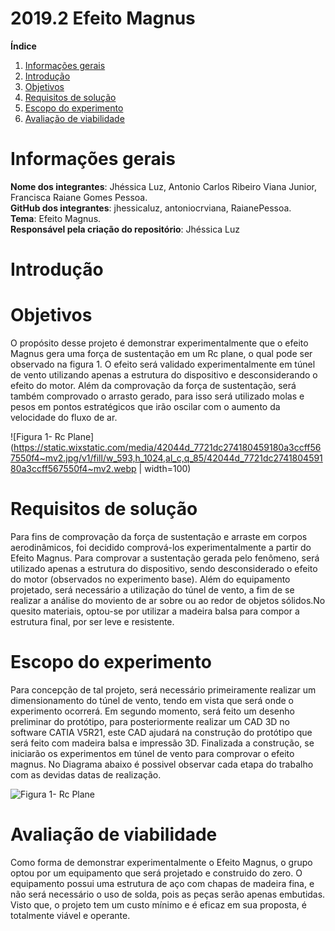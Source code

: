 # 2019.2 Efeito Magnus

**Índice**
1. [Informações gerais](#id1)
1. [Introdução](#id2)
2. [Objetivos](#id4)
1. [Requisitos de solução](#id5)
3. [Escopo do experimento](#id6)
4. [Avaliação de viabilidade](#id7)
<div id='id1' />

<h1>Informações gerais </h1>

**Nome dos integrantes**: Jhéssica Luz, Antonio Carlos Ribeiro Viana Junior, Francisca Raiane Gomes Pessoa.  
**GitHub dos integrantes**: jhessicaluz, antoniocrviana, RaianePessoa.  
**Tema**: Efeito Magnus.  
**Responsável pela criação do repositório**: Jhéssica Luz

<h1>Introdução </h1>

<h1>Objetivos </h1>

 O propósito  desse projeto é demonstrar experimentalmente que o  efeito Magnus gera uma força de sustentação em um Rc plane, o qual pode ser observado na figura 1. O efeito será validado experimentalmente em túnel de vento utilizando apenas a estrutura do dispositivo e desconsiderando o efeito do motor. Além da comprovação da força de sustentação, será também comprovado o arrasto gerado, para isso será utilizado molas e pesos em pontos estratégicos  que irão oscilar com o aumento da velocidade do fluxo de ar.  

![Figura 1- Rc Plane](https://static.wixstatic.com/media/42044d_7721dc274180459180a3ccff567550f4~mv2.jpg/v1/fill/w_593,h_1024,al_c,q_85/42044d_7721dc274180459180a3ccff567550f4~mv2.webp | width=100)

<h1>Requisitos de solução </h1>

Para fins de  comprovação da força de sustentação e arraste em corpos aerodinâmicos, foi decidido comprová-los experimentalmente a partir do Efeito Magnus. Para comprovar a sustentação gerada pelo fenômeno, será utilizado apenas a estrutura do dispositivo, sendo desconsiderado o efeito do motor (observados no experimento base). Além do equipamento projetado, será necessário a utilização do túnel de vento, a fim de se realizar a análise do moviento de ar sobre ou ao redor de objetos sólidos.No quesito materiais, optou-se por utilizar a madeira balsa para compor a estrutura final, por ser leve e resistente.

<h1>Escopo do experimento </h1> 

<p>
  Para concepção de tal projeto, será necessário primeiramente realizar um dimensionamento do túnel de vento, tendo em vista que será onde o experimento ocorrerá. Em segundo momento, será feito um desenho preliminar do protótipo, para posteriormente realizar um CAD 3D no software CATIA V5R21, este CAD ajudará na construção do protótipo que será feito com madeira balsa e impressão 3D. Finalizada a construção, se iniciarão os experimentos em túnel de vento para comprovar o efeito magnus. No Diagrama abaixo é possivel observar cada etapa do trabalho com as devidas datas de realização.
<br />
 
![Figura 1- Rc Plane](https://i.imgur.com/WR8U144.png)

<h1>Avaliação de viabilidade </h1>
Como forma de demonstrar experimentalmente o Efeito Magnus, o grupo optou por um equipamento que será projetado e construido do zero.   O equipamento possui uma estrutura de aço com  chapas de madeira fina, e não será necessário o uso de solda, pois as peças serão apenas embutidas. Visto que, o projeto tem um custo mínimo e é eficaz em sua proposta, é totalmente viável e operante.  
